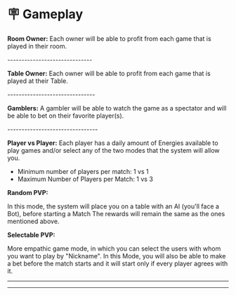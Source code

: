 # 🪧 Gameplay

**Room Owner:** Each owner will be able to profit from each game that is played in their room.

\------------------------------

**Table Owner:** Each owner will be able to profit from each game that is played at their Table.

\-------------------------------

**Gamblers:** A gambler will be able to watch the game as a spectator and will be able to bet on their favorite player(s).

\--------------------------------

**Player vs Player:** Each player has a daily amount of Energies available to play games and/or select any of the two modes that the system will allow you.

* Minimum number of players per match: 1 vs 1
* Maximum Number of Players per Match: 1 vs 3

**Random PVP:**

In this mode, the system will place you on a table with an AI (you'll face a Bot), before starting a Match The rewards will remain the same as the ones mentioned above.

**Selectable PVP:**

More empathic game mode, in which you can select the users with whom you want to play by "Nickname". In this Mode, you will also be able to make a bet before the match starts and it will start only if every player agrees with it.

***

***
